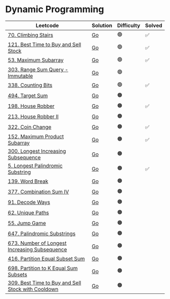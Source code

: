 # Dynamic Programming

| Leetcode  | Solution | Difficulty | Solved |
| --- | --- | --- | --- |
| [70. Climbing Stairs](https://leetcode.com/problems/climbing-stairs/) | [Go](<../Dynamic Programming/Solutions/70. Climbing Stairs.md>) | 🟢 | ✅ |
| [121. Best Time to Buy and Sell Stock](https://leetcode.com/problems/best-time-to-buy-and-sell-stock/) | [Go](<../Dynamic Programming/Solutions/121. Best Time to Buy and Sell Stock.md>) | 🟢 | ✅  |
| [53. Maximum Subarray](https://leetcode.com/problems/maximum-subarray/) | [Go](<../Dynamic Programming/Solutions/53. Maximum Subarray.md>) | 🟢 |  ✅ |
| [303. Range Sum Query - Immutable](https://leetcode.com/problems/range-sum-query-immutable/) | [Go](<../Dynamic Programming/Solutions/303. Range Sum Query - Immutable.md>) | 🟢 | |
| [338. Counting Bits](https://leetcode.com/problems/counting-bits/) | [Go](<../Bit Manipulation/Solutions/338. Counting Bits.md>) | 🟢 | ✅ |
| [494. Target Sum](https://leetcode.com/problems/target-sum/) | [Go](<../Dfs/Solutions/494. Target Sum.md>) | 🟠 | 
| [198. House Robber](https://leetcode.com/problems/house-robber/) | [Go](<../Dynamic Programming/Solutions/198. House Robber.md>) | 🟠 |  ✅ |
| [213. House Robber II](https://leetcode.com/problems/house-robber-ii/) | [Go](<../Dynamic Programming/Solutions/213. House Robber II.md>) | 🟠 | |
| [322. Coin Change](https://leetcode.com/problems/coin-change/) | [Go](<../Dynamic Programming/Solutions/322. Coin Change.md>) | 🟠 |  ✅ |
| [152. Maximum Product Subarray](https://leetcode.com/problems/maximum-product-subarray/) | [Go](<../Dynamic Programming/Solutions/152. Maximum Product Subarray.md>) | 🟠 |✅ |
| [300. Longest Increasing Subsequence]() | [Go](<../Dynamic Programming/Solutions/300. Longest Increasing Subsequence.md>) | 🟠 | |
| [5. Longest Palindromic Substring](https://leetcode.com/problems/longest-palindromic-substring/) | [Go](<../Dynamic Programming/Solutions/5. Longest Palindromic Substring.md>) | 🟠 | ✅  |
| [139. Word Break](https://leetcode.com/problems/word-break/) | [Go](<../Dynamic Programming/Solutions/139. Word Break.md>) | 🟠 | |
| [377. Combination Sum IV]() | [Go](<../Dynamic Programming/Solutions/377. Combination Sum IV.md>) | 🟠 | |
| [91. Decode Ways](https://leetcode.com/problems/decode-ways/) | [Go](<../Dynamic Programming/Solutions/91. Decode Ways.md>) | 🟠 | |
| [62. Unique Paths](https://leetcode.com/problems/unique-paths/) | [Go](<../Dynamic Programming/Solutions/62. Unique Paths.md>) | 🟠 | |
| [55. Jump Game](https://leetcode.com/problems/jump-game/) | [Go](<../Dynamic Programming/Solutions/55. Jump Game.md>) | 🟠 |   |
| [647. Palindromic Substrings](https://leetcode.com/problems/palindromic-substrings/) | [Go](<../Dynamic Programming/Solutions/647. Palindromic Substrings.md>) | 🟠 | |
| [673. Number of Longest Increasing Subsequence](https://leetcode.com/problems/number-of-longest-increasing-subsequence/) | [Go](<../Dynamic Programming/Solutions/673. Number of Longest Increasing Subsequence.md>) | 🟠 | |
| [416. Partition Equal Subset Sum](https://leetcode.com/problems/partition-equal-subset-sum/) | [Go](<../Dynamic Programming/Solutions/416. Partition Equal Subset Sum.md>) | 🟠 | |
| [698. Partition to K Equal Sum Subsets](https://leetcode.com/problems/partition-to-k-equal-sum-subsets/) | [Go](<../Dynamic Programming/Solutions/698. Partition to K Equal Sum Subsets.md>) | 🟠 | |
| [309. Best Time to Buy and Sell Stock with Cooldown](https://leetcode.com/problems/best-time-to-buy-and-sell-stock-with-cooldown/) | [Go](<../Dynamic Programming/Solutions/309. Best Time to Buy and Sell Stock with Cooldown.md>) | 🟠 | |
